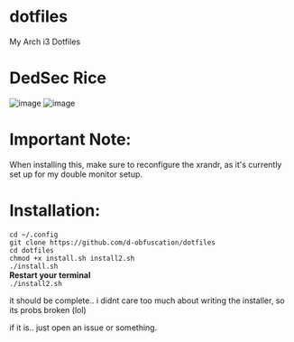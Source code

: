 # dotfiles
My Arch i3 Dotfiles
# DedSec Rice

![image](https://github.com/d-obfuscation/dotfiles/assets/130487372/8617e374-abd5-4f9b-b368-568b5d46e13b) ![image](https://github.com/d-obfuscation/dotfiles/assets/130487372/6552e3ea-58bb-44be-b867-3437e15c82fc)

# Important Note:
When installing this, make sure to reconfigure the xrandr, as it's currently set up for my double monitor setup.

#
# Installation:
`cd ~/.config`<br>
`git clone https://github.com/d-obfuscation/dotfiles`<br>
`cd dotfiles`<br>
`chmod +x install.sh install2.sh`<br>
`./install.sh`<br>
**Restart your terminal**<br>
`./install2.sh`<br>

it should be complete.. i didnt care too much about writing the installer, so its probs broken (lol)

if it is.. just open an issue or something.
